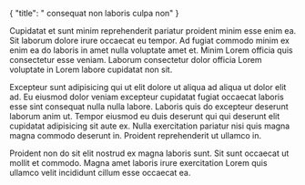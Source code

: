 {
  "title": " consequat non laboris culpa non"
}

Cupidatat et sunt minim reprehenderit pariatur proident minim esse enim ea. Sit laborum dolore irure occaecat eu tempor. Ad fugiat commodo minim ex enim ea do laboris in amet nulla voluptate amet et. Minim Lorem officia quis consectetur esse veniam. Laborum consectetur dolor officia Lorem voluptate in Lorem labore cupidatat non sit.

Excepteur sunt adipisicing qui ut elit dolore ut aliqua ad aliqua ut dolor elit ad. Eu eiusmod dolor veniam excepteur cupidatat fugiat occaecat laboris esse sint consequat nulla nulla labore. Laboris quis do excepteur deserunt laborum anim ut. Tempor eiusmod eu duis deserunt qui qui deserunt elit cupidatat adipisicing sit aute ex. Nulla exercitation pariatur nisi quis magna magna commodo deserunt in. Proident reprehenderit ut ullamco in.

Proident non do sit elit nostrud ex magna laboris sunt. Sit sunt occaecat ut mollit et commodo. Magna amet laboris irure exercitation Lorem quis ullamco velit incididunt cillum esse occaecat ea.
